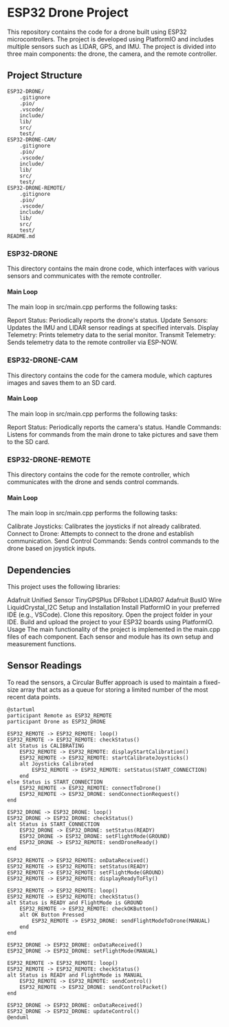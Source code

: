 # ESP32 Drone Project
This repository contains the code for a drone built using ESP32 microcontrollers. The project is developed using PlatformIO and includes multiple sensors such as LIDAR, GPS, and IMU. The project is divided into three main components: the drone, the camera, and the remote controller.

## Project Structure
```
ESP32-DRONE/
    .gitignore
    .pio/
    .vscode/
    include/
    lib/
    src/
    test/
ESP32-DRONE-CAM/
    .gitignore
    .pio/
    .vscode/
    include/
    lib/
    src/
    test/
ESP32-DRONE-REMOTE/
    .gitignore
    .pio/
    .vscode/
    include/
    lib/
    src/
    test/
README.md
```

### ESP32-DRONE
This directory contains the main drone code, which interfaces with various sensors and communicates with the remote controller.

#### Main Loop
The main loop in src/main.cpp performs the following tasks:

Report Status: Periodically reports the drone's status.
Update Sensors: Updates the IMU and LIDAR sensor readings at specified intervals.
Display Telemetry: Prints telemetry data to the serial monitor.
Transmit Telemetry: Sends telemetry data to the remote controller via ESP-NOW.

### ESP32-DRONE-CAM
This directory contains the code for the camera module, which captures images and saves them to an SD card.

#### Main Loop
The main loop in src/main.cpp performs the following tasks:

Report Status: Periodically reports the camera's status.
Handle Commands: Listens for commands from the main drone to take pictures and save them to the SD card.

### ESP32-DRONE-REMOTE
This directory contains the code for the remote controller, which communicates with the drone and sends control commands.

#### Main Loop
The main loop in src/main.cpp performs the following tasks:

Calibrate Joysticks: Calibrates the joysticks if not already calibrated.
Connect to Drone: Attempts to connect to the drone and establish communication.
Send Control Commands: Sends control commands to the drone based on joystick inputs.


## Dependencies
This project uses the following libraries:

Adafruit Unified Sensor
TinyGPSPlus
DFRobot LIDAR07
Adafruit BusIO
Wire
LiquidCrystal_I2C
Setup and Installation
Install PlatformIO in your preferred IDE (e.g., VSCode).
Clone this repository.
Open the project folder in your IDE.
Build and upload the project to your ESP32 boards using PlatformIO.
Usage
The main functionality of the project is implemented in the main.cpp files of each component. Each sensor and module has its own setup and measurement functions.

## Sensor Readings
To read the sensors, a Circular Buffer approach is used to maintain a fixed-size array that acts as a queue for storing a limited number of the most recent data points.

```plantuml
@startuml
participant Remote as ESP32_REMOTE
participant Drone as ESP32_DRONE

ESP32_REMOTE -> ESP32_REMOTE: loop()
ESP32_REMOTE -> ESP32_REMOTE: checkStatus()
alt Status is CALIBRATING
    ESP32_REMOTE -> ESP32_REMOTE: displayStartCalibration()
    ESP32_REMOTE -> ESP32_REMOTE: startCalibrateJoysticks()
    alt Joysticks Calibrated
        ESP32_REMOTE -> ESP32_REMOTE: setStatus(START_CONNECTION)
    end
else Status is START_CONNECTION
    ESP32_REMOTE -> ESP32_REMOTE: connectToDrone()
    ESP32_REMOTE -> ESP32_DRONE: sendConnectionRequest()
end

ESP32_DRONE -> ESP32_DRONE: loop()
ESP32_DRONE -> ESP32_DRONE: checkStatus()
alt Status is START_CONNECTION
    ESP32_DRONE -> ESP32_DRONE: setStatus(READY)
    ESP32_DRONE -> ESP32_DRONE: setFlightMode(GROUND)
    ESP32_DRONE -> ESP32_REMOTE: sendDroneReady()
end

ESP32_REMOTE -> ESP32_REMOTE: onDataReceived()
ESP32_REMOTE -> ESP32_REMOTE: setStatus(READY)
ESP32_REMOTE -> ESP32_REMOTE: setFlightMode(GROUND)
ESP32_REMOTE -> ESP32_REMOTE: displayReadyToFly()

ESP32_REMOTE -> ESP32_REMOTE: loop()
ESP32_REMOTE -> ESP32_REMOTE: checkStatus()
alt Status is READY and FlightMode is GROUND
    ESP32_REMOTE -> ESP32_REMOTE: checkOKButton()
    alt OK Button Pressed
        ESP32_REMOTE -> ESP32_DRONE: sendFlightModeToDrone(MANUAL)
    end
end

ESP32_DRONE -> ESP32_DRONE: onDataReceived()
ESP32_DRONE -> ESP32_DRONE: setFlightMode(MANUAL)

ESP32_REMOTE -> ESP32_REMOTE: loop()
ESP32_REMOTE -> ESP32_REMOTE: checkStatus()
alt Status is READY and FlightMode is MANUAL
    ESP32_REMOTE -> ESP32_REMOTE: sendControl()
    ESP32_REMOTE -> ESP32_DRONE: sendControlPacket()
end

ESP32_DRONE -> ESP32_DRONE: onDataReceived()
ESP32_DRONE -> ESP32_DRONE: updateControl()
@enduml
```
